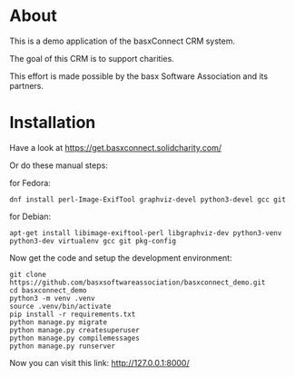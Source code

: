 About
=====

This is a demo application of the basxConnect CRM system.

The goal of this CRM is to support charities.

This effort is made possible by the basx Software Association and its partners.

Installation
============

Have a look at https://get.basxconnect.solidcharity.com/

Or do these manual steps:

for Fedora:

```
dnf install perl-Image-ExifTool graphviz-devel python3-devel gcc git
```

for Debian:
```
apt-get install libimage-exiftool-perl libgraphviz-dev python3-venv python3-dev virtualenv gcc git pkg-config
```

Now get the code and setup the development environment:

```
git clone https://github.com/basxsoftwareassociation/basxconnect_demo.git
cd basxconnect_demo
python3 -m venv .venv
source .venv/bin/activate
pip install -r requirements.txt
python manage.py migrate
python manage.py createsuperuser
python manage.py compilemessages
python manage.py runserver
```

Now you can visit this link: http://127.0.0.1:8000/
